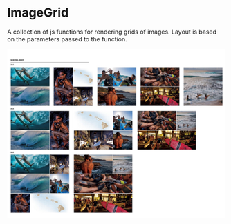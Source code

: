 # ImageGrid

A collection of js functions for rendering grids of images. Layout is based on the parameters passed to the function.

![Examples](https://github.com/tony2n2/ImageGrid/blob/master/Examples1.jpg)
